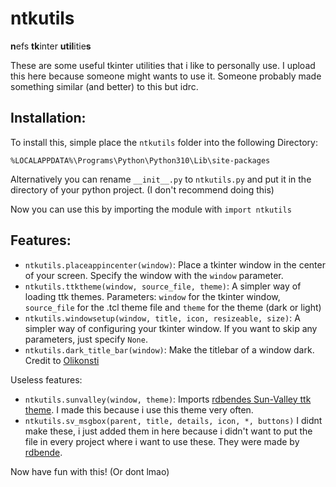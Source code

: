 # ntkutils

**n**efs **tk**inter **util**itie**s**

These are some useful tkinter utilities that i like to personally use.
I upload this here because someone might wants to use it.
Someone probably made something similar (and better) to this but idrc.

## Installation:

To install this, simple place the `ntkutils` folder into the following Directory:
```
%LOCALAPPDATA%\Programs\Python\Python310\Lib\site-packages
```

Alternatively you can rename `__init__.py` to `ntkutils.py` and put it in the directory of your python project. (I don't recommend doing this)

Now you can use this by importing the module with `import ntkutils`

## Features:

- `ntkutils.placeappincenter(window)`: Place a tkinter window in the center of your screen. Specify the window with the `window` parameter.
- `ntkutils.ttktheme(window, source_file, theme)`: A simpler way of loading ttk themes. Parameters: `window` for the tkinter window, `source_file` for the .tcl theme file and `theme` for the theme (dark or light)
- `ntkutils.windowsetup(window, title, icon, resizeable, size)`: A simpler way of configuring your tkinter window. If you want to skip any parameters, just specify `None`.
- `ntkutils.dark_title_bar(window)`: Make the titlebar of a window dark. Credit to [Olikonsti](https://github.com/Olikonsti)

Useless features:

- `ntkutils.sunvalley(window, theme)`: Imports [rdbendes Sun-Valley ttk theme](https://github.com/rdbende/Sun-Valley-ttk-theme). I made this because i use this theme very often.
- `ntkutils.sv_msgbox(parent, title, details, icon, *, buttons)` I didnt make these, i just added them in here because i didn't want to put the file in every project where i want to use these. They were made by [rdbende](https://github.com/rdbende).

Now have fun with this! (Or dont lmao)
